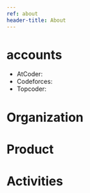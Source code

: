 ```yaml
---
ref: about
header-title: About
---
```


# accounts
- AtCoder:
- Codeforces:
- Topcoder:

# Organization
# Product
# Activities
